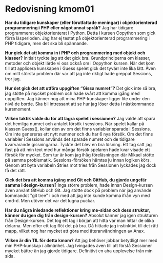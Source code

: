 Redovisning kmom01
=========================

**Har du tidigare kunskaper (eller förutfattade meningar) i objektorienterad programmering i PHP eller något annat språk?**
Jag har tidigare programmerat objektorienterat i Python. Detta i kursen Oopython som gick förra läsperioden. Jag har ej testat på objektorienterad programmering i PHP tidigare, men det ska bli spännande.

**Hur gick det att komma in i PHP och programmering med objekt och klasser?**
Initialt tyckte jag att det gick bra. Grundprinciperna om klasser, metoder och objekt lärde vi oss också om i Oopython kursen. När det kom till att applicera kunskapen i Guess spelet gick det tyvärr inte lika lätt. Även om mitt största problem där var att jag inte riktigt hade greppat Sessions, tror jag.

**Hur det gick det att utföra uppgiften “Gissa numret”?**
Det gick inte så bra, jag stötte på mycket problem och hade svårt att komma igång med uppgiften. Jag känner nog att mina PHP-kunskaper ligger lite under den nivå de borde. Ska bli intressant att se hur jag löser detta i nästkommande kursmoment.

**Vilken taktik valde du för att lagra spelet i sessionen?**
Jag valde att spara det hemliga numret och antalet försök i sessions. När spelet kallar på klassen Guess(), kollar den av om det finns variabler sparade i Sessions. Om inte genereras ett nytt nummer och du har 6 nya försök. Om det finns variabler i Sessions används det sparade numret och de tidigare kvarvarande gissningarna. Tyckte det blev en bra lösning. Ett tag satt jag fast på att min text med hur många försök spelaren hade kvar visade ett försök för mycket. Som tur är kom jag ihåg föreläsningen där Mikael stötte på samma problematik. Sessions-försöken hämtas ju innan logiken körs. Genom att byta variabeln $tries mot tries från Sessionen lyckades jag dock få det rätt.

**Gick det bra att komma igång med Git och GitHub, du gjorde ungefär samma i design-kursen?**
Inga större problem, hade innan Design-kursen även använt GitHub och Git. Jag stötte dock på problem när jag använde kommandot "git tree" i och med att jag inte kunde komma ifrån vyn med cmd-d. Men utöver det var det lugna puckar.

**Har du några inledande reflektioner kring me-sidan och dess struktur, känner du igen dig från design-kursen?**
Absolut känner jag igen strukturen från Design-kursen. Det tog ett tag i början att hitta var man hittar de olika delarna. Men efter ett tag flöt det på bra. Då hittade jag instinktivt till det rätt mapp, vilket nog har mycket att göra med återanvändningen av Anax.

**Vilken är din TIL för detta kmom?**
Att jag behöver jobbar betydligt mer med min PHP-kunskap i allmänhet.
Jag tvingades även till att förstå Sessioner mycket bättre än jag gjorde tidigare. Definitivt en aha upplevelse från min sida.
